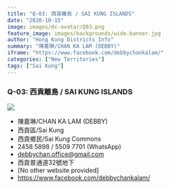 ```yaml
---
title: "Q-03: 西貢離島 / SAI KUNG ISLANDS"
date: "2020-10-15"
image: images/dc-avatar/Q03.png
feature_image: images/backgrounds/wide-banner.jpg
author: "Hong Kong Districts Info"
summary: "陳嘉琳/CHAN KA LAM (DEBBY)"
iframe: "https://www.facebook.com/debbychankalam/"
categories: ["New Territories"]
tags: ["Sai Kung"]
---
```


### Q-03: 西貢離島 / SAI KUNG ISLANDS  
![](/images/dc-avatar/Q03.png)  

 - 陳嘉琳/CHAN KA LAM (DEBBY)  
 - 西貢區/Sai Kung  
 - 西貢鄉民/Sai Kung Commons  
 - 2458 5898 / 5509 7701 (WhatsApp)  
 - debbychan.office@gmail.com  
 - 西貢普通道32號地下  
 - [No other website provided]  
 - https://www.facebook.com/debbychankalam/
